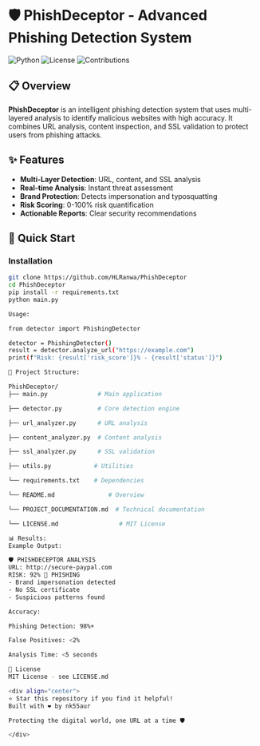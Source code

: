 # 🛡️ PhishDeceptor - Advanced Phishing Detection System

![Python](https://img.shields.io/badge/Python-3.8+-blue.svg)
![License](https://img.shields.io/badge/License-MIT-green.svg)
![Contributions](https://img.shields.io/badge/Contributions-Welcome-brightgreen.svg)

## 📋 Overview

**PhishDeceptor** is an intelligent phishing detection system that uses multi-layered analysis to identify malicious websites with high accuracy. It combines URL analysis, content inspection, and SSL validation to protect users from phishing attacks.

## ✨ Features

- **Multi-Layer Detection**: URL, content, and SSL analysis
- **Real-time Analysis**: Instant threat assessment
- **Brand Protection**: Detects impersonation and typosquatting
- **Risk Scoring**: 0-100% risk quantification
- **Actionable Reports**: Clear security recommendations

## 🚀 Quick Start

### Installation
```bash
git clone https://github.com/HLRanwa/PhishDeceptor
cd PhishDeceptor
pip install -r requirements.txt
python main.py

Usage:

from detector import PhishingDetector

detector = PhishingDetector()
result = detector.analyze_url("https://example.com")
print(f"Risk: {result['risk_score']}% - {result['status']}")

📁 Project Structure:

PhishDeceptor/
├── main.py              # Main application

├── detector.py          # Core detection engine

├── url_analyzer.py      # URL analysis

├── content_analyzer.py  # Content analysis

├── ssl_analyzer.py      # SSL validation

├── utils.py            # Utilities

└── requirements.txt    # Dependencies

└── README.md               # Overview

└── PROJECT_DOCUMENTATION.md  # Technical documentation

└── LICENSE.md                 # MIT License

📊 Results:
Example Output:

🛡️ PHISHDECEPTOR ANALYSIS
URL: http://secure-paypal.com
RISK: 92% 🚨 PHISHING
- Brand impersonation detected
- No SSL certificate
- Suspicious patterns found

Accuracy:

Phishing Detection: 98%+

False Positives: <2%

Analysis Time: <5 seconds

📄 License
MIT License - see LICENSE.md

<div align="center">
⭐ Star this repository if you find it helpful!
Built with ❤️ by nk55aur

Protecting the digital world, one URL at a time 🛡️

</div>
